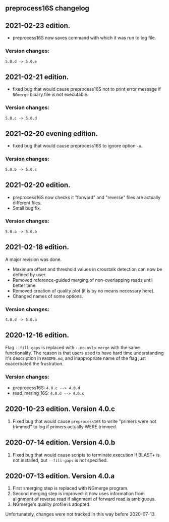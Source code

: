 ## preprocess16S changelog

## 2021-02-23 edition.

- preprocess16S now saves command with which it was run to log file.

### Version changes:

`5.0.d -> 5.0.e`

## 2021-02-21 edition.

- fixed bug that would cause preprocess16S not to print error message if `NGmerge` binary file is not executable.

### Version changes:

`5.0.c -> 5.0.d`

## 2021-02-20 evening edition.

- fixed bug that would cause preprocess16S to ignore option `-o`.

### Version changes:

`5.0.b -> 5.0.c`

## 2021-02-20 edition.

- preprocess16S now checks it "forward" and "reverse" files are actually different files.
- Small bug fix.

### Version changes:

`5.0.a -> 5.0.b`

## 2021-02-18 edition.

A major revision was done.

- Maximum offset and threshold values in crosstalk detection can now be defined by user.
- Removed reference-guided merging of non-overlapping reads until better time.
- Removed creation of quality plot (it is by no means necessary here).
- Changed names of some options.

### Version changes:

`4.0.d -> 5.0.a`

## 2020-12-16 edition.

Flag `--fill-gaps` is replaced with `--no-ovlp-merge` with the same functionality. The reason is that users used to have hard time understanding it's description in `README.md`, and inappropriate name of the flag just exacerbated the frustration.

### Version changes:

- preprocess16S: `4.0.c --> 4.0.d`
- read_mering_16S: `4.0.d --> 4.0.c`

## 2020-10-23 edition. Version 4.0.c

1. Fixed bug that would cause `preprocess16S` to write "primers were not trimmed" to log if primers actually WERE trimmed.

## 2020-07-14 edition. Version 4.0.b

1. Fixed bug that would cause scripts to terminate execution if BLAST+ is not installed, but `--fill-gaps` is not specified.

## 2020-07-13 edition. Version 4.0.a

1. First smerging step is replaced with NGmerge program.
2. Second merging step is improved: it now uses information from alignment of reverse read if alignment of forward read is ambiguous.
3. NGmerge's quality profile is adopted.

Unfortunately, changes were not tracked in this way before 2020-07-13.